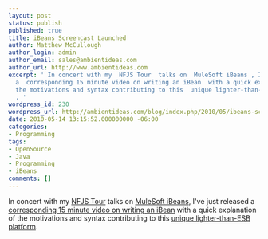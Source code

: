 ```yaml
---
layout: post
status: publish
published: true
title: iBeans Screencast Launched
author: Matthew McCullough
author_login: admin
author_email: sales@ambientideas.com
author_url: http://www.ambientideas.com
excerpt: ' In concert with my  NFJS Tour  talks on  MuleSoft iBeans , I''ve just released
  a  corresponding 15 minute video on writing an iBean  with a quick explanation of
  the motivations and syntax contributing to this  unique lighter-than-ESB platform
  . '
wordpress_id: 230
wordpress_url: http://ambientideas.com/blog/index.php/2010/05/ibeans-screencast-launched/
date: 2010-05-14 13:15:52.000000000 -06:00
categories:
- Programming
tags:
- OpenSource
- Java
- Programming
- iBeans
comments: []
---
```

In concert with my <a href="http://www.nofluffjuststuff.com/conference/bloomington/2010/04/session?id=16972" target="_blank">NFJS Tour</a> talks on <a href="http://www.mulesoft.org/display/IBEANS/Home" target="_blank">MuleSoft iBeans</a>, I've just released a <a href="http://vimeo.com/11731925" target="_blank">corresponding 15 minute video on writing an iBean</a> with a quick explanation of the motivations and syntax contributing to this <a href="http://www.mulesoft.com/mulesoft-launches-ibeans-rapid-web-application-integration" target="_blank">unique lighter-than-ESB platform</a>.

